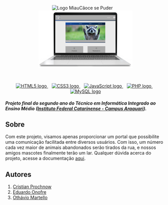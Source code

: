 <p align="center">
    <img 
         height="200" 
         src="https://user-images.githubusercontent.com/48127848/69908506-b7ba1000-13c9-11ea-8627-6bfc721394fa.png" 
         alt="Logo MiauCãoce se Puder" 
         title="Logo MiauCãoce se Puder" 
    />
    &nbsp;&nbsp;&nbsp;&nbsp;
    <img height="180" src="./template/notebook-home-screen.png" />
</p>

<br />

<p align="center">
	<a href="https://www.w3schools.com/html/">
		<img 
			src="https://icons-for-free.com/iconfiles/png/512/award+badge+html+html5+reward+trophy+icon-1320184828635374270.png"
			alt="HTML5 logo" 
			title="HTML5" 
			width="30" height="30" 
		/>
	</a>
	&nbsp;&nbsp;
	<a href="https://www.w3schools.com/css/">
		<img 
			src="https://cdn1.iconfinder.com/data/icons/logotypes/32/badge-css-3-512.png" 
			alt="CSS3 logo" 
			title="CSS3" 
			width="30" height="30" 
		/>
	</a>
	&nbsp;&nbsp;
	<a href="https://www.w3schools.com/js/default.asp">
		<img 
			src="https://cdn.iconscout.com/icon/free/png-256/javascript-24-1174950.png" 
			alt="JavaScript logo"
			title="JavaScript" 
			width="30" height="30" 
		/>
	</a>
	&nbsp;&nbsp;
	<a href="https://www.php.net/docs.php">
		<img 
			src="http://pngimg.com/uploads/php/php_PNG27.png" 
			alt="PHP logo" 
			title="PHP" 
			width="40" height="40" 
		/>
	</a>
	&nbsp;&nbsp;
	<a href="https://dev.mysql.com/doc/">
		<img 
			src="https://d2.alternativeto.net/dist/icons/mysql-community-edition_155326.png?width=128&height=128&mode=crop&upscale=false" 
			alt="MySQL logo" 
			title="MySQL" 
			width="40" height="40" 
		/>
	</a>
</p>

##### Projeto final do segundo ano do Técnico em Informática Integrado ao Ensino Médio (<a href="http://araquari.ifc.edu.br/">Instituto Federal Catarinense - Campus Araquari</a>).

## Sobre

Com este projeto, visamos apenas proporcionar um portal que possibilite uma comunicação facilitada entre diversos usuários. Com isso, um número cada vez maior de animais abandonados serão tirados da rua, e nossos amigos mascotes finalmente terão um lar. Qualquer dúvida acerca do projeto, acesse a documentação <a href="./documentation/MiauCãoce se Puder.pdf">aqui</a>.

## Autores
1. <a href="https://github.com/AlemaoProchnow">Cristian Prochnow</a>
2. <a href="https://github.com/UnbreakableEdu">Eduardo Onofre</a>
3. <a href="https://github.com/OthavioMartell">Othávio Martello</a>
